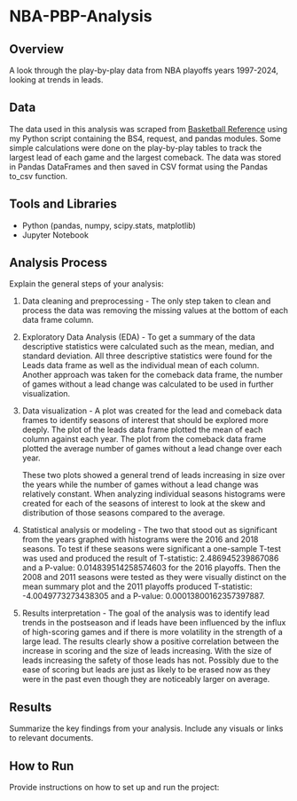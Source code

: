 # NBA-PBP-Analysis 

## Overview
A look through the play-by-play data from NBA playoffs years 1997-2024, looking at trends in leads.

## Data
The data used in this analysis was scraped from [Basketball Reference](https://www.basketball-reference.com/playoffs/series.html) using my Python script containing the BS4, request, and pandas modules. Some simple calculations were done on the play-by-play tables to track the largest lead of each game and the largest comeback. The data was stored in Pandas DataFrames and then saved in CSV format using the Pandas to_csv function.

## Tools and Libraries

- Python (pandas, numpy, scipy.stats, matplotlib)
- Jupyter Notebook 

## Analysis Process
Explain the general steps of your analysis:
1. Data cleaning and preprocessing - The only step taken to clean and process the data was removing the missing values at the bottom of each data frame column.
   
2. Exploratory Data Analysis (EDA) - To get a summary of the data descriptive statistics were calculated such as the mean, median, and standard deviation. All three descriptive statistics were found for the Leads data frame as well as the individual mean of each column. Another approach was taken for the comeback data frame, the number of games without a lead change was calculated to be used in further visualization.
   
3. Data visualization - A plot was created for the lead and comeback data frames to identify seasons of interest that should be explored more deeply. The plot of the leads data frame plotted the mean of each column against each year. The plot from the comeback data frame plotted the average number of games without a lead change over each year. <p></p> These two plots showed a general trend of leads increasing in size over the years while the number of games without a lead change was relatively constant. When analyzing individual seasons histograms were created for each of the seasons of interest to look at the skew and distribution of those seasons compared to the average.
   
4. Statistical analysis or modeling - The two that stood out as significant from the years graphed with histograms were the 2016 and 2018 seasons. To test if these seasons were significant a one-sample T-test was used and produced the result of T-statistic: 2.486945239867086 and a P-value: 0.014839514258574603 for the 2016 playoffs. Then the 2008 and 2011 seasons were tested as they were visually distinct on the mean summary plot and the 2011 playoffs produced T-statistic: -4.0049773273438305 and a P-value: 0.00013800162357397887.
   
5. Results interpretation - The goal of the analysis was to identify lead trends in the postseason and if leads have been influenced by the influx of high-scoring games and if there is more volatility in the strength of a large lead. The results clearly show a positive correlation between the increase in scoring and the size of leads increasing. With the size of leads increasing the safety of those leads has not. Possibly due to the ease of scoring but leads are just as likely to be erased now as they were in the past even though they are noticeably larger on average. 


## Results
Summarize the key findings from your analysis. Include any visuals or links to relevant documents.

## How to Run
Provide instructions on how to set up and run the project:
